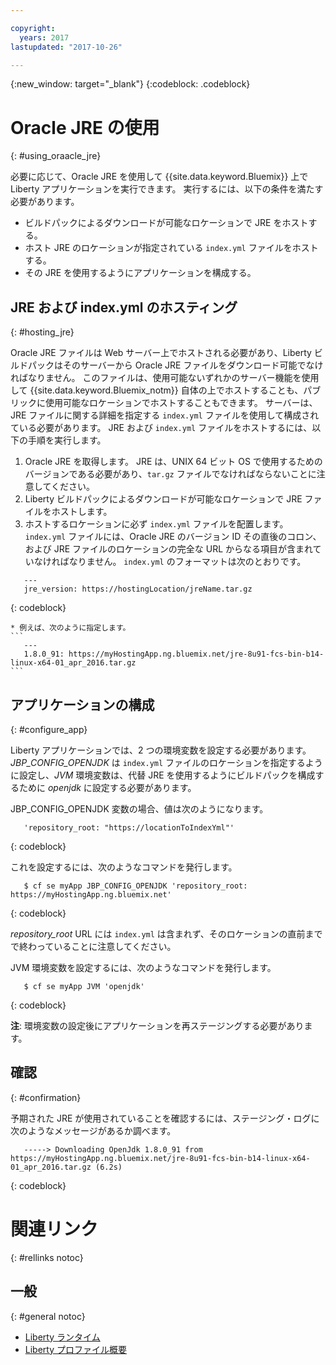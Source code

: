 ```yaml
---

copyright:
  years: 2017
lastupdated: "2017-10-26"

---
```


{:new_window: target="_blank"}
{:codeblock: .codeblock}

# Oracle JRE の使用
{: #using_oraacle_jre}

必要に応じて、Oracle JRE を使用して {{site.data.keyword.Bluemix}} 上で Liberty アプリケーションを実行できます。  実行するには、以下の条件を満たす必要があります。
* ビルドパックによるダウンロードが可能なロケーションで JRE をホストする。
* ホスト JRE のロケーションが指定されている `index.yml` ファイルをホストする。
* その JRE を使用するようにアプリケーションを構成する。

## JRE および index.yml のホスティング
{: #hosting_jre}

Oracle JRE ファイルは Web サーバー上でホストされる必要があり、Liberty ビルドパックはそのサーバーから Oracle JRE ファイルをダウンロード可能でなければなりません。 このファイルは、使用可能ないずれかのサーバー機能を使用して {{site.data.keyword.Bluemix_notm}} 自体の上でホストすることも、パブリックに使用可能なロケーションでホストすることもできます。  サーバーは、JRE ファイルに関する詳細を指定する `index.yml` ファイルを使用して構成されている必要があります。 JRE および `index.yml` ファイルをホストするには、以下の手順を実行します。
  1. Oracle JRE を取得します。  JRE は、UNIX 64 ビット OS で使用するためのバージョンである必要があり、`tar.gz` ファイルでなければならないことに注意してください。
  2. Liberty ビルドパックによるダウンロードが可能なロケーションで JRE ファイルをホストします。
  3. ホストするロケーションに必ず `index.yml` ファイルを配置します。 `index.yml` ファイルには、Oracle JRE のバージョン ID その直後のコロン、および JRE ファイルのロケーションの完全な URL からなる項目が含まれていなければなりません。 `index.yml` のフォーマットは次のとおりです。
```
   ---
   jre_version: https://hostingLocation/jreName.tar.gz
```
{: codeblock}

    * 例えば、次のように指定します。
    ```
       ---
       1.8.0_91: https://myHostingApp.ng.bluemix.net/jre-8u91-fcs-bin-b14-linux-x64-01_apr_2016.tar.gz
    ```

## アプリケーションの構成
{: #configure_app}

Liberty アプリケーションでは、2 つの環境変数を設定する必要があります。 *JBP_CONFIG_OPENJDK* は `index.yml` ファイルのロケーションを指定するように設定し、*JVM* 環境変数は、代替 JRE を使用するようにビルドパックを構成するために *openjdk* に設定する必要があります。

JBP_CONFIG_OPENJDK 変数の場合、値は次のようになります。
```
   'repository_root: "https://locationToIndexYml"'
```
{: codeblock}

これを設定するには、次のようなコマンドを発行します。
```
   $ cf se myApp JBP_CONFIG_OPENJDK 'repository_root: https://myHostingApp.ng.bluemix.net'
```
{: codeblock}

*repository_root* URL には `index.yml` は含まれず、そのロケーションの直前までで終わっていることに注意してください。

JVM 環境変数を設定するには、次のようなコマンドを発行します。
```
   $ cf se myApp JVM 'openjdk'
```
{: codeblock}

**注**: 環境変数の設定後にアプリケーションを再ステージングする必要があります。

## 確認
{: #confirmation}

予期された JRE が使用されていることを確認するには、ステージング・ログに次のようなメッセージがあるか調べます。
```
   -----> Downloading OpenJdk 1.8.0_91 from https://myHostingApp.ng.bluemix.net/jre-8u91-fcs-bin-b14-linux-x64-01_apr_2016.tar.gz (6.2s)
```
{: codeblock}

# 関連リンク
{: #rellinks notoc}
## 一般
{: #general notoc}
* [Liberty ランタイム](index.html)
* [Liberty プロファイル概要](https://www.ibm.com/support/knowledgecenter/SSEQTP_liberty/com.ibm.websphere.wlp.doc/ae/cwlp_about.html)
